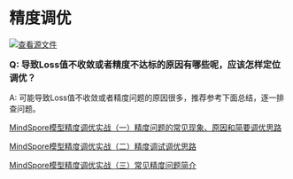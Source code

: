# 精度调优

[![查看源文件](https://mindspore-website.obs.cn-north-4.myhuaweicloud.com/website-images/r2.3/resource/_static/logo_source.svg)](https://gitee.com/mindspore/docs/blob/r2.3/docs/mindspore/source_zh_cn/faq/precision_tuning.md)

<font size=3>**Q: 导致Loss值不收敛或者精度不达标的原因有哪些呢，应该怎样定位调优？**</font>

A: 可能导致Loss值不收敛或者精度问题的原因很多，推荐参考下面总结，逐一排查问题。

[MindSpore模型精度调优实战（一）精度问题的常见现象、原因和简要调优思路](https://www.hiascend.com/forum/thread-0215121673876901029-1-1.html)

[MindSpore模型精度调优实战（二）精度调试调优思路](https://www.hiascend.com/forum/thread-0235121941309178031-1-1.html)

[MindSpore模型精度调优实战（三）常见精度问题简介](https://www.hiascend.com/forum/thread-0235121941523411032-1-1.html)
